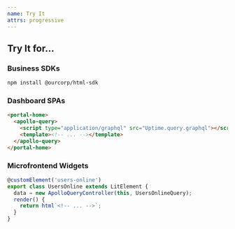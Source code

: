 ```yaml
---
name: Try It
attrs: progressive
---
```


## Try It for...

<section reveal>

### Business SDKs
```sh
npm install @ourcorp/html-sdk
```

</section>

<section reveal>

### Dashboard SPAs

```html
<portal-home>
  <apollo-query>
    <script type="application/graphql" src="Uptime.query.graphql"></script>
    <template><!-- ... --></template>
  </apollo-query>
</portal-home>
```

</section>

<section reveal>

### Microfrontend Widgets
```ts
@customElement('users-online')
export class UsersOnline extends LitElement {
  data = new ApolloQueryController(this, UsersOnlineQuery);
  render() {
    return html`<!-- ... -->`;
  }
}
```

</section>
